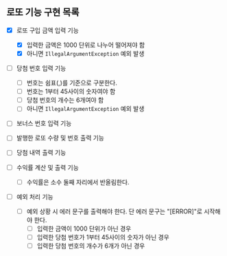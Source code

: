 ## 로또 기능 구현 목록

- [x] 로또 구입 금액 입력 기능
    - [x] 입력한 금액은 1000 단위로 나누어 떨어져야 함
    - [x] 아니면 `IllegalArgumentException` 예외 발생
  
- [ ] 당첨 번호 입력 기능
    - [ ] 번호는 쉼표(,)를 기준으로 구분한다.
    - [ ] 번호는 1부터 45사이의 숫자여야 함
    - [ ] 당첨 번호의 개수는 6개여야 함
    - [ ] 아니면 `IllegalArgumentException` 예외 발생
  
- [ ] 보너스 번호 입력 기능

- [ ] 발행한 로또 수량 및 번호 출력 기능

- [ ] 당첨 내역 출력 기능

- [ ] 수익률 계산 및 출력 기능
    - [ ] 수익률은 소수 둘째 자리에서 반올림한다.
  
- [ ] 예외 처리 기능
  - [ ] 예외 상황 시 에러 문구를 출력해야 한다. 단 에러 문구는 "[ERROR]"로 시작해야 한다.
    - [ ] 입력한 금액이 1000 단위가 아닌 경우
    - [ ] 입력한 당첨 번호가 1부터 45사이의 숫자가 아닌 경우
    - [ ] 입력한 당첨 번호의 개수가 6개가 아닌 경우
